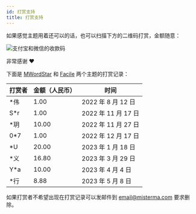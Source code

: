 ```yaml
---
id: 打赏支持
title: 打赏支持
---
```


如果感觉主题用着还可以的话，也可以扫描下方的二维码打赏，金额随意：

![支付宝和微信的收款码](assets/qr-code.jpeg)

非常感谢 ❤️

下面是 [MWordStar](https://github.com/changbin1997/MWordStar) 和 [Facile](https://github.com/changbin1997/Facile) 两个主题的打赏记录：

| 打赏者 | 金额（人民币） | 时间                |
| ------ | -------------- | ------------------- |
| *伟    | 1.00           | 2022 年 8 月 12 日  |
| S*r    | 1.00           | 2022 年 11 月 17 日 |
| *玥    | 10.00          | 2022 年 11 月 27 日 |
| 0*7    | 1.00           | 2022 年 12 月 17 日 |
| *U     | 20.00          | 2023 年 1 月 18 日  |
| *义    | 16.80          | 2023 年 3 月 29 日  |
| Y*a    | 10.00          | 2023 年 4 月 4 日   |
| *行    | 8.88           | 2023 年 5 月 8 日   |

如果打赏者不希望出现在打赏记录可以发邮件到 email@misterma.com 要求删除。